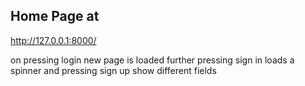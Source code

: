 ## Home Page at

http://127.0.0.1:8000/
 
on pressing login new page is loaded further pressing sign in  loads a spinner and pressing sign up show different fields
